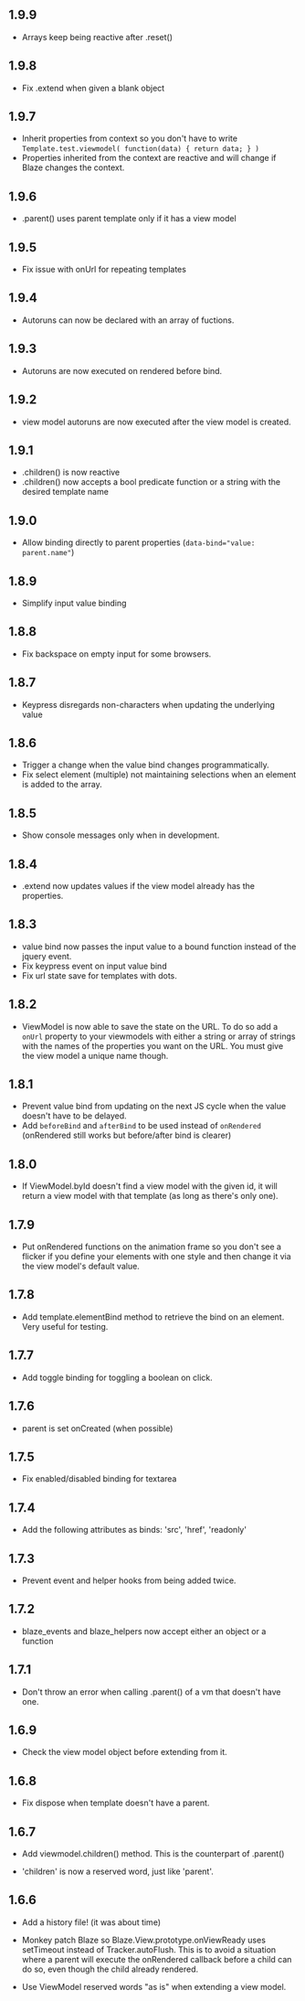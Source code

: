 ﻿## 1.9.9

* Arrays keep being reactive after .reset()

## 1.9.8

* Fix .extend when given a blank object 

## 1.9.7

* Inherit properties from context so you don't have to write `Template.test.viewmodel( function(data) { return data; } )`
* Properties inherited from the context are reactive and will change if Blaze changes the context.

## 1.9.6

* .parent() uses parent template only if it has a view model  

## 1.9.5

* Fix issue with onUrl for repeating templates

## 1.9.4

* Autoruns can now be declared with an array of fuctions. 

## 1.9.3

* Autoruns are now executed on rendered before bind. 

## 1.9.2

* view model autoruns are now executed after the view model is created.

## 1.9.1

* .children() is now reactive
* .children() now accepts a bool predicate function or a string with the desired template name

## 1.9.0

* Allow binding directly to parent properties (`data-bind="value: parent.name"`)

## 1.8.9

* Simplify input value binding

## 1.8.8

* Fix backspace on empty input for some browsers.

## 1.8.7

* Keypress disregards non-characters when updating the underlying value

## 1.8.6

* Trigger a change when the value bind changes programmatically.
* Fix select element (multiple) not maintaining selections when an element is added to the array.

## 1.8.5

* Show console messages only when in development.

## 1.8.4

* .extend now updates values if the view model already has the properties.

## 1.8.3

* value bind now passes the input value to a bound function instead of the jquery event.
* Fix keypress event on input value bind
* Fix url state save for templates with dots.

## 1.8.2

* ViewModel is now able to save the state on the URL. To do so add a `onUrl` property to your viewmodels with either a string or array of strings with the names of the properties you want on the URL. You must give the view model a unique name though.

## 1.8.1

* Prevent value bind from updating on the next JS cycle when the value doesn't have to be delayed.
* Add `beforeBind` and `afterBind` to be used instead of `onRendered` (onRendered still works but before/after bind is clearer)


## 1.8.0

* If ViewModel.byId doesn't find a view model with the given id, it will return a view model with that template (as long as there's only one).

## 1.7.9

* Put onRendered functions on the animation frame so you don't see a flicker if you define your elements with one style and then change it via the view model's default value.

## 1.7.8

* Add template.elementBind method to retrieve the bind on an element. Very useful for testing.

## 1.7.7

* Add toggle binding for toggling a boolean on click.

## 1.7.6

* parent is set onCreated (when possible)

## 1.7.5

* Fix enabled/disabled binding for textarea

## 1.7.4

* Add the following attributes as binds: 'src', 'href', 'readonly'

## 1.7.3

* Prevent event and helper hooks from being added twice.

## 1.7.2

* blaze_events and blaze_helpers now accept either an object or a function

## 1.7.1

* Don't throw an error when calling .parent() of a vm that doesn't have one.

## 1.6.9

* Check the view model object before extending from it.

## 1.6.8

* Fix dispose when template doesn't have a parent.

## 1.6.7

* Add viewmodel.children() method. This is the counterpart of .parent()

* 'children' is now a reserved word, just like 'parent'.

## 1.6.6

* Add a history file! (it was about time)

* Monkey patch Blaze so Blaze.View.prototype.onViewReady uses setTimeout instead of Tracker.autoFlush. This is to avoid a situation where a parent will execute the onRendered callback before a child can do so, even though the child already rendered.

* Use ViewModel reserved words "as is" when extending a view model.